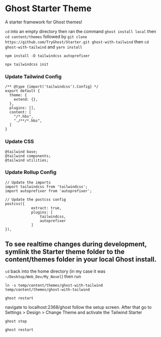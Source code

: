 # Ghost Starter Theme

A starter framework for Ghost themes!

`cd` into an empty directory then ran the command `ghost install local` then `cd content/themes` followed by `git clone https://github.com/TryGhost/Starter.git ghost-with-tailwind` then `cd ghost-with-tailwind` and `yarn install`

`npm install -D tailwindcss autoprefixer`

`npx tailwindcss init`

### Update Tailwind Config

```
/** @type {import('tailwindcss').Config} */
export default {
  theme: {
    extend: {},
  },
  plugins: [],
  content: [
    "/*.hbs",
    "./**/*.hbs",
  ]
}
```

### Update CSS

```
@tailwind base;
@tailwind components;
@tailwind utilities;
```

### Update Rollup Config

```
// Update the imports
import tailwindcss from 'tailwindcss';
import autoprefixer from 'autoprefixer';

// Update the postcss config
postcss({
            extract: true,
            plugins: [
                tailwindcss,
                autoprefixer
            ]
}),
```

## To see realtime changes during development, symlink the Starter theme folder to the content/themes folder in your local Ghost install.

`cd` back into the home directory (in my case it was `~/Desktop/Web_Dev/My_Novel`) then run

`ln -s temp/content/themes/ghost-with-tailwind temp/content/themes/ghost-with-tailwind`

`ghost restart`

navigate to localhost:2368/ghost follow the setup screen. After that go to Settings > Design > Change Theme and activate the Tailwind Starter

`ghost stop`

`ghost restart`

